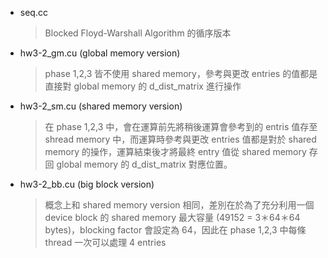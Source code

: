 - seq.cc
    > Blocked Floyd-Warshall Algorithm 的循序版本
- hw3-2_gm.cu (global memory version)
    > phase 1,2,3 皆不使用 shared memory，參考與更改 entries 的值都是直接對 global memory 的 d_dist_matrix 進行操作
- hw3-2_sm.cu (shared memory version)
    > 在 phase 1,2,3 中，會在運算前先將稍後運算會參考到的 entris 值存至 shread memory 中，而運算時參考與更改 entries 值都是對於 shared memory 的操作，運算結束後才將最終 entry 值從 shared memory 存回 global memory 的 d_dist_matrix 對應位置。
- hw3-2_bb.cu (big block version)
    > 概念上和 shared memory version 相同，差別在於為了充分利用一個 device block 的 shared memory 最大容量 (49152 = 3＊64＊64 bytes)，blocking factor 會設定為 64，因此在 phase 1,2,3 中每條 thread 一次可以處理 4 entries